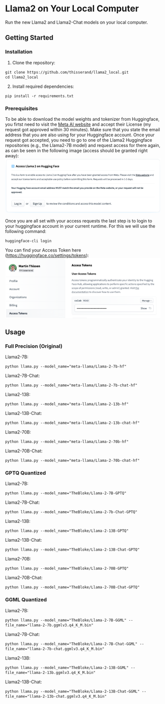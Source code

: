 # Llama2 on Your Local Computer
Run the new Llama2 and Llama2-Chat models on your local computer.

## Getting Started

### Installation

1. Clone the repository:
```
git clone https://github.com/thisserand/llama2_local.git
cd llama2_local
```

2. Install required dependencies:
```
pip install -r requirements.txt
```

### Prerequisites
To be able to download the model weights and tokenizer from Huggingface, you firtst need to visit the [Meta AI website](https://ai.meta.com/resources/models-and-libraries/llama-downloads/) and accept their License (my request got approved within 30 minutes). Make sure that you state the email address that you are also using for your Huggingface account. Once your request got accepted, you need to go to one of the Llama2 Huggingface repositories (e.g., the Llama2-7B model) and request access for there again, as can be seen in the following image (access should be granted right away):
![Huggingface Llama2 Access](./images/huggingface_llama2_access.png)

Once you are all set with your access requests the last step is to login to your huggingface account in your current runtime. For this we will use the following command:
```
huggingface-cli login
```
You can find your Access Token here (https://huggingface.co/settings/tokens):
![Huggingface Access Token](./images/huggingface_access_token.png)

## Usage

### Full Precision (Original)

Llama2-7B:
```
python llama.py --model_name="meta-llama/Llama-2-7b-hf"
```
Llama2-7B-Chat:
```
python llama.py --model_name="meta-llama/Llama-2-7b-chat-hf"
```
Llama2-13B:
```
python llama.py --model_name="meta-llama/Llama-2-13b-hf"
```
Llama2-13B-Chat:
```
python llama.py --model_name="meta-llama/Llama-2-13b-chat-hf"
```
Llama2-70B:
```
python llama.py --model_name="meta-llama/Llama-2-70b-hf"
```
Llama2-70B-Chat:
```
python llama.py --model_name="meta-llama/Llama-2-70b-chat-hf"
```
### GPTQ Quantized
Llama2-7B:
```
python llama.py --model_name="TheBloke/Llama-2-7B-GPTQ"
```
Llama2-7B-Chat:
```
python llama.py --model_name="TheBloke/Llama-2-7b-Chat-GPTQ"
```
Llama2-13B:
```
python llama.py --model_name="TheBloke/Llama-2-13B-GPTQ"
```
Llama2-13B-Chat:
```
python llama.py --model_name="TheBloke/Llama-2-13B-Chat-GPTQ"
```
Llama2-70B:
```
python llama.py --model_name="TheBloke/Llama-2-70B-GPTQ"
```
Llama2-70B-Chat:
```
python llama.py --model_name="TheBloke/Llama-2-70B-Chat-GPTQ"
```
### GGML Quantized
Llama2-7B:
```
python llama.py --model_name="TheBloke/Llama-2-7B-GGML" --file_name="llama-2-7b.ggmlv3.q4_K_M.bin"
```
Llama2-7B-Chat:
```
python llama.py --model_name="TheBloke/Llama-2-7B-Chat-GGML" --file_name="llama-2-7b-chat.ggmlv3.q4_K_M.bin"
```
Llama2-13B:
```
python llama.py --model_name="TheBloke/Llama-2-13B-GGML" --file_name="llama-2-13b.ggmlv3.q4_K_M.bin"
```
Llama2-13B-Chat:
```
python llama.py --model_name="TheBloke/Llama-2-13B-Chat-GGML" --file_name="llama-2-13b-chat.ggmlv3.q4_K_M.bin"
```